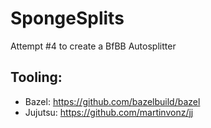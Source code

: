 # SpongeSplits
Attempt #4 to create a BfBB Autosplitter

## Tooling:
* Bazel: https://github.com/bazelbuild/bazel
* Jujutsu: https://github.com/martinvonz/jj

